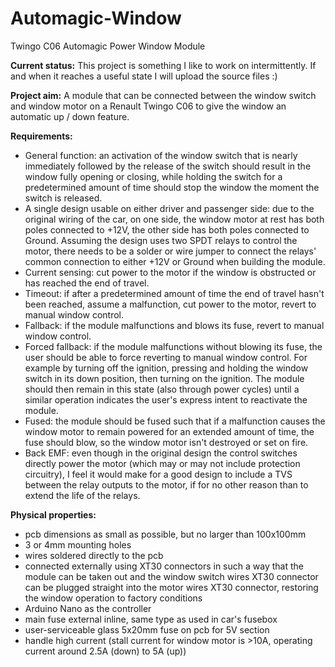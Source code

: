 # Automagic-Window
Twingo C06 Automagic Power Window Module

**Current status:** This project is something I like to work on intermittently. If and when it reaches a useful state I will upload the source files :)

**Project aim:** A module that can be connected between the window switch and window motor on a Renault Twingo C06 to give the window an automatic up / down feature.

**Requirements:**
- General function: an activation of the window switch that is nearly immediately followed by the release of the switch should result in the window fully opening or closing, while holding the switch for a predetermined amount of time should stop the window the moment the switch is released.
- A single design usable on either driver and passenger side: due to the original wiring of the car, on one side, the window motor at rest has both poles connected to +12V, the other side has both poles connected to Ground. Assuming the design uses two SPDT relays to control the motor, there needs to be a solder or wire jumper to connect the relays' common connection to either +12V or Ground when building the module.
- Current sensing: cut power to the motor if the window is obstructed or has reached the end of travel.
- Timeout: if after a predetermined amount of time the end of travel hasn't been reached, assume a malfunction, cut power to the motor, revert to manual window control.
- Fallback: if the module malfunctions and blows its fuse, revert to manual window control.
- Forced fallback: if the module malfunctions without blowing its fuse, the user should be able to force reverting to manual window control. For example by turning off the ignition, pressing and holding the window switch in its down position, then turning on the ignition. The module should then remain in this state (also through power cycles) until a similar operation indicates the user's express intent to reactivate the module.
- Fused: the module should be fused such that if a malfunction causes the window motor to remain powered for an extended amount of time, the fuse should blow, so the window motor isn't destroyed or set on fire.
- Back EMF: even though in the original design the control switches directly power the motor (which may or may not include protection circuitry), I feel it would make for a good design to include a TVS between the relay outputs to the motor, if for no other reason than to extend the life of the relays.

**Physical properties:**
- pcb dimensions as small as possible, but no larger than 100x100mm
- 3 or 4mm mounting holes
- wires soldered directly to the pcb
- connected externally using XT30 connectors in such a way that the module can be taken out and the window switch wires XT30 connector can be plugged straight into the motor wires XT30 connector, restoring the window operation to factory conditions
- Arduino Nano as the controller
- main fuse external inline, same type as used in car's fusebox
- user-serviceable glass 5x20mm fuse on pcb for 5V section
- handle high current (stall current for window motor is >10A, operating current around 2.5A (down) to 5A (up))
